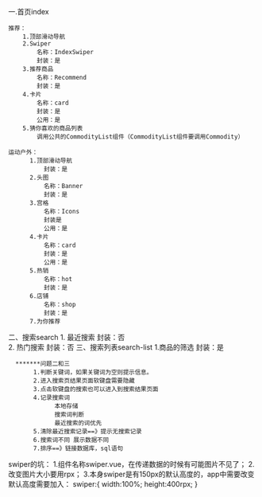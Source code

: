 一.首页index
   
    推荐： 
        1.顶部滑动导航
        2.Swiper
            名称：IndexSwiper
            封装：是
        3.推荐商品
            名称：Recommend
            封装：是
        4.卡片
            名称：card
            封装：是
            公用：是
        5.猜你喜欢的商品列表
            调用公共的CommodityList组件（CommodityList组件要调用Commodity）
            
    运动户外：
          1.顶部滑动导航
              封装：是
          2.头图
              名称：Banner
              封装：是
          3.宫格
              名称：Icons
              封装是
              公用：是
          4.卡片
              名称：card
              封装：是
              公用：是
          5.热销
              名称：hot
              封装：是
          6.店铺
              名称：shop
              封装：是
          7.为你推荐
二、搜索search
       1. 最近搜索
          封装：否      
       2. 热门搜索
          封装：否
三、搜索列表search-list
      1.商品的筛选
          封装：是
          
      *******问题二和三
           1.判断关键词，如果关键词为空则提示信息。
           2.进入搜索页结果页面软键盘需要隐藏
           3.点击软键盘的搜索也可以进入到搜索结果页面
           4.记录搜索词
                 本地存储
                 搜索词判断
                 最近搜索的词优先
           5.清除最近搜索记录==》提示无搜索记录
           6.搜索词不同 展示数据不同
           7.排序==》链接数据库，sql语句

  swiper的坑：
     1.组件名称swiper.vue，在传递数据的时候有可能图片不见了；
     2.改变图片大小要用rpx；
     3.本身swiper是有150px的默认高度的，app中需要改变默认高度需要加入：
         swiper:{
           width:100%;
           height:400rpx;
         }